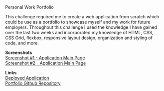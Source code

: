 Personal Work Portfolio

This challenge required me to create a web application from scratch which could be use as a portfolio to showcase myself and my work for future employers. Throughout this challenge I used the knowledge I have gained over the last two weeks and incorporated my knowledge of HTML, CSS, CSS Grid, flexbox, responsive layout design, organization and styling of code, and more.

<strong>Screenshots</strong><br>
<a href="https://user-images.githubusercontent.com/72776042/102717603-a8418980-42a0-11eb-926f-0fa2e18bd3a0.png" target="_blank">Screenshot #1 - Application Main Page</a><br>
<a href="https://user-images.githubusercontent.com/72776042/102717662-f48cc980-42a0-11eb-8af6-0e8df5752140.png" target="_blank">Screenshot #2 - Application Main Page</a>


<strong>Links</strong><br>
<a href="https://emarshall121.github.io/portfolio/" target="_blank">Deployed Application</a><br>
<a href="https://github.com/emarshall121/portfolio" target="_blank">Portfolio Github Repository</a>
